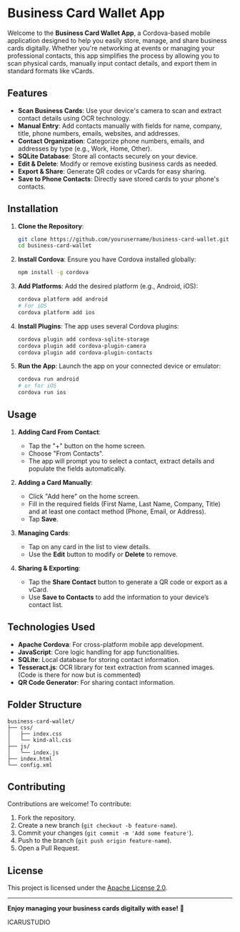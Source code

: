 # Business Card Wallet App

Welcome to the **Business Card Wallet App**, a Cordova-based mobile application designed to help you easily store, manage, and share business cards digitally. Whether you're networking at events or managing your professional contacts, this app simplifies the process by allowing you to scan physical cards, manually input contact details, and export them in standard formats like vCards.

## Features

- **Scan Business Cards**: Use your device's camera to scan and extract contact details using OCR technology.
- **Manual Entry**: Add contacts manually with fields for name, company, title, phone numbers, emails, websites, and addresses.
- **Contact Organization**: Categorize phone numbers, emails, and addresses by type (e.g., Work, Home, Other).
- **SQLite Database**: Store all contacts securely on your device.
- **Edit & Delete**: Modify or remove existing business cards as needed.
- **Export & Share**: Generate QR codes or vCards for easy sharing.
- **Save to Phone Contacts**: Directly save stored cards to your phone's contacts.

## Installation

1. **Clone the Repository**:
   ```bash
   git clone https://github.com/yourusername/business-card-wallet.git
   cd business-card-wallet
   ```

2. **Install Cordova**:
   Ensure you have Cordova installed globally:
   ```bash
   npm install -g cordova
   ```

3. **Add Platforms**:
   Add the desired platform (e.g., Android, iOS):
   ```bash
   cordova platform add android
   # For iOS
   cordova platform add ios
   ```

4. **Install Plugins**:
   The app uses several Cordova plugins:
   ```bash
   cordova plugin add cordova-sqlite-storage
   cordova plugin add cordova-plugin-camera
   cordova plugin add cordova-plugin-contacts
   ```

5. **Run the App**:
   Launch the app on your connected device or emulator:
   ```bash
   cordova run android
   # or for iOS
   cordova run ios
   ```

## Usage

1. **Adding Card From Contact**:
   - Tap the "+" button on the home screen.
   - Choose "From Contacts".
   - The app will prompt you to select a contact, extract details and populate the fields automatically.

2. **Adding a Card Manually**:
   - Click "Add here" on the home screen.
   - Fill in the required fields (First Name, Last Name, Company, Title) and at least one contact method (Phone, Email, or Address).
   - Tap **Save**.

3. **Managing Cards**:
   - Tap on any card in the list to view details.
   - Use the **Edit** button to modify or **Delete** to remove.

4. **Sharing & Exporting**:
   - Tap the **Share Contact** button to generate a QR code or export as a vCard.
   - Use **Save to Contacts** to add the information to your device’s contact list.

## Technologies Used

- **Apache Cordova**: For cross-platform mobile app development.
- **JavaScript**: Core logic handling for app functionalities.
- **SQLite**: Local database for storing contact information.
- **Tesseract.js**: OCR library for text extraction from scanned images.(Code is there for now but is commented)
- **QR Code Generator**: For sharing contact information.

## Folder Structure

```plaintext
business-card-wallet/
├── css/
│   ├── index.css
│   └── kind-all.css
├── js/
│   └── index.js
├── index.html
└── config.xml
```

## Contributing

Contributions are welcome! To contribute:

1. Fork the repository.
2. Create a new branch (`git checkout -b feature-name`).
3. Commit your changes (`git commit -m 'Add some feature'`).
4. Push to the branch (`git push origin feature-name`).
5. Open a Pull Request.

## License

This project is licensed under the [Apache License 2.0](http://www.apache.org/licenses/LICENSE-2.0).

---

**Enjoy managing your business cards digitally with ease!** :rocket:

ICARUSTUDIO


